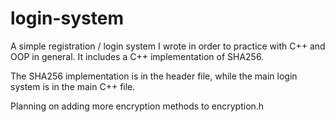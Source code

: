# login-system
A simple registration / login system I wrote in order to practice with C++ and OOP in general. It includes a C++ implementation of SHA256.

The SHA256 implementation is in the header file, while the main login system is in the main C++ file.

Planning on adding more encryption methods to encryption.h
